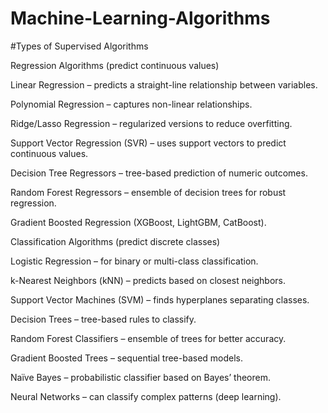 # Machine-Learning-Algorithms

#Types of Supervised Algorithms

 Regression Algorithms (predict continuous values)

Linear Regression – predicts a straight-line relationship between variables.

Polynomial Regression – captures non-linear relationships.

Ridge/Lasso Regression – regularized versions to reduce overfitting.

Support Vector Regression (SVR) – uses support vectors to predict continuous values.

Decision Tree Regressors – tree-based prediction of numeric outcomes.

Random Forest Regressors – ensemble of decision trees for robust regression.

Gradient Boosted Regression (XGBoost, LightGBM, CatBoost).

Classification Algorithms (predict discrete classes)

Logistic Regression – for binary or multi-class classification.

k-Nearest Neighbors (kNN) – predicts based on closest neighbors.

Support Vector Machines (SVM) – finds hyperplanes separating classes.

Decision Trees – tree-based rules to classify.

Random Forest Classifiers – ensemble of trees for better accuracy.

Gradient Boosted Trees – sequential tree-based models.

Naïve Bayes – probabilistic classifier based on Bayes’ theorem.

Neural Networks – can classify complex patterns (deep learning).
